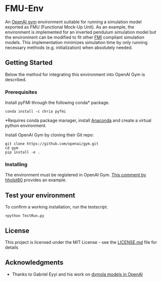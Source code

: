 # FMU-Env

An [OpenAI gym](https://github.com/openai/gym) environment suitable for running a simulation model exported as FMU (Functional Mock-Up Unit). As an example, the environment is implemented for an inverted pendulum simulation model but the environment can be modified to fit other [FMI](https://fmi-standard.org/) compliant simulation models. This implementation minimizes simulation time by only running necessary methods (e.g. initialization) when absolutely needed.

## Getting Started
Below the method for integrating this environment into OpenAI Gym is described. 

### Prerequisites
Install pyFMI through the following conda* package.
```
conda install -c chria pyfmi 
```
*Requires conda package manager, install [Anaconda](https://www.anaconda.com/) and create a virtual python environment.


Install OpenAI Gym by cloning their Git repo:
```
git clone https://github.com/openai/gym.git
cd gym
pip install -e .
```



### Installing

The environment must be registered in OpenAI Gym. [This comment by hholst80](https://github.com/openai/gym/issues/626#issuecomment-310642853) provides an example.


## Test your environment

To confirm a working installation, run the testscript. 

```
>python TestRun.py
```


## License

This project is licensed under the MIT License - see the [LICENSE.md](LICENSE.md) file for details

## Acknowledgments

* Thanks to Gabriel Eyyi and his work on [dymola models in OpenAI](https://github.com/eyyi/dymrl)
